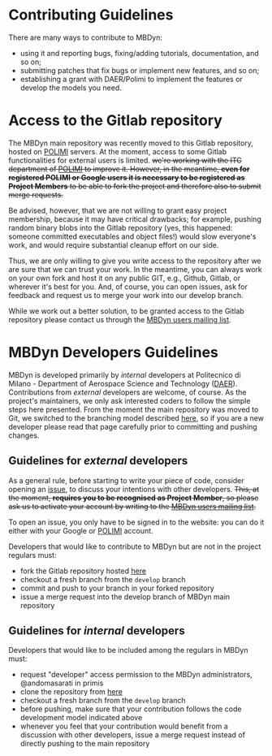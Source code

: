 # Contributing Guidelines
There are many ways to contribute to MBDyn:

 - using it and reporting bugs, fixing/adding tutorials, documentation, and so on;
 - submitting patches that fix bugs or implement new features, and so on;
 - establishing a grant with DAER/Polimi to implement the features or develop 
   the models you need.

# Access to the Gitlab repository
The MBDyn main repository was recently moved to this Gitlab repository, 
hosted on 
[POLIMI](https://www.polimi.it/) servers. At the moment, access to some
Gitlab functionalities for external users is limited. 
~~we're working with 
the ITC department of [POLIMI](https://www.polimi.it/) to improve it. 
However, in the meantime,
**even for registered POLIMI or Google users it is necessary to be registered as Project Members**
to be able to fork the project and therefore also to submit merge requests.~~


Be advised, however, that we are not willing to grant easy project membership,
because it may have critical drawbacks; for example,
pushing random binary blobs into the Gitlab repository
(yes, this happened: someone committed executables and object files!) 
would slow everyone's work, and would require substantial cleanup effort on our side.

Thus, we are only willing to give you write access to the repository after we are sure that we can
trust your work. In the meantime, you can always work on your own fork and host it on any public GIT,
e.g., Github, Gitlab, or wherever it's best for you. And, of course, you can open
issues, ask for feedback and request us to merge your work into our develop branch.

While we work out a better solution, to be granted
access to the Gitlab repository please contact us through the 
[MBDyn users mailing list](https://www.mbdyn.org/Mailing.html).

# MBDyn Developers Guidelines
MBDyn is developed primarily by _internal_ developers at Politecnico di 
Milano - Department of Aerospace Science and Technology 
([DAER](http://www.aero.polimi.it/)).  
Contributions from _external_ developers are welcome, of course.
As the project's maintainers, we only ask interested coders to follow the 
simple steps here presented.
From the moment the main repository was moved to Git, we switched to the branching 
model described [here](https://nvie.com/posts/a-successful-git-branching-model/), 
so if you are a new developer please read that page carefully prior to committing
and pushing changes.

## Guidelines for _external_ developers
As a general rule, before starting to write your piece of code, consider opening an 
[issue](https://gitlab.com/help/user/project/issues/index.md), to discuss your intentions
with other developers. 
~~This, at the moment, **requires you to be
recognised as Project Member**, so please ask us to activate your account by 
writing to the [MBDyn users mailing list](https://www.mbdyn.org/?Mailing_Lists).~~

To open an issue, you only have to be signed in to the website: you can do it either with 
your Google or [POLIMI](https://www.polimi.it/) account.


Developers that would like to contribute to MBDyn but are not in the project
regulars must:
 - fork the Gitlab repository hosted [here](https://gitlab.polimi.it/Pub/mbdyn.git)
 - checkout a fresh branch from the `develop` branch
 - commit and push to your branch in your forked repository
 - issue a merge request into the develop branch of MBDyn main repository

## Guidelines for _internal_ developers
Developers that would like to be included among the regulars in MBDyn must:

 - request "developer" access permission to the MBDyn administrators, 
      @andomasarati in primis
 - clone the repository from [here](https://gitlab.polimi.it/Pub/mbdyn.git)
 - checkout a fresh branch from the `develop` branch
 - before pushing, make sure that your contribution follows the code development model 
      indicated above
 - whenever you feel that your contribution would benefit from a discussion
      with other developers, issue a merge request instead of directly pushing
      to the main repository

